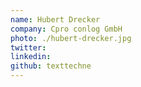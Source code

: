 ```yaml
---
name: Hubert Drecker
company: Cpro conlog GmbH
photo: ./hubert-drecker.jpg
twitter: 
linkedin: 
github: texttechne
---
```

